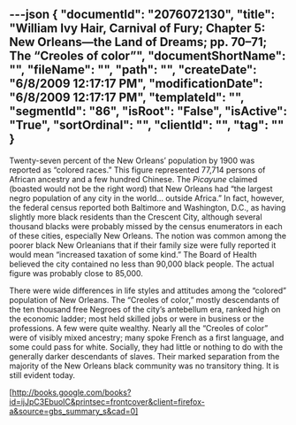 ---json
{
  "documentId": "2076072130",
  "title": "William Ivy Hair, Carnival of Fury; Chapter 5: New Orleans—the Land of Dreams; pp. 70–71; The “Creoles of color”",
  "documentShortName": "",
  "fileName": "",
  "path": "",
  "createDate": "6/8/2009 12:17:17 PM",
  "modificationDate": "6/8/2009 12:17:17 PM",
  "templateId": "",
  "segmentId": "86",
  "isRoot": "False",
  "isActive": "True",
  "sortOrdinal": "",
  "clientId": "",
  "tag": ""
}
---

Twenty-seven percent of the New Orleans’ population by 1900 was reported as “colored races.” This figure represented 77,714 persons of African ancestry and a few hundred Chinese. The _Picayune_ claimed (boasted would not be the right word) that New Orleans had “the largest negro population of any city in the world… outside Africa.” In fact, however, the federal census reported both Baltimore and Washington, D.C., as having slightly more black residents than the Crescent City, although several thousand blacks were probably missed by the census enumerators in each of these cities, especially New Orleans. The notion was common among the poorer black New Orleanians that if their family size were fully reported it would mean “increased taxation of some kind.” The Board of Health believed the city contained no less than 90,000 black people. The actual figure was probably close to 85,000.

There were wide differences in life styles and attitudes among the “colored” population of New Orleans. The “Creoles of color,” mostly descendants of the ten thousand free Negroes of the city’s antebellum era, ranked high on the economic ladder; most held skilled jobs or were in business or the professions. A few were quite wealthy. Nearly all the “Creoles of color” were of visibly mixed ancestry; many spoke French as a first language, and some could pass for white. Socially, they had little or nothing to do with the generally darker descendants of slaves. Their marked separation from the majority of the New Orleans black community was no transitory thing. It is still evident today.

[http://books.google.com/books?id=ijJpC3EbuoIC&printsec=frontcover&client=firefox-a&source=gbs_summary_s&cad=0]
